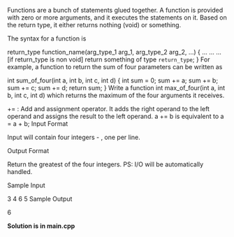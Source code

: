 Functions are a bunch of statements glued together. A function is provided with zero or more arguments, and it executes the statements on it. Based on the return type, it either returns nothing (void) or something.

The syntax for a function is

return_type function_name(arg_type_1 arg_1, arg_type_2 arg_2, ...) {
    ...
    ...
    ...
    [if return_type is non void]
        return something of type `return_type`;
}
For example, a function to return the sum of four parameters can be written as

int sum_of_four(int a, int b, int c, int d) {
    int sum = 0;
    sum += a;
    sum += b;
    sum += c;
    sum += d;
    return sum;
}
Write a function int max_of_four(int a, int b, int c, int d) which returns the maximum of the four arguments it receives.

+= : Add and assignment operator. It adds the right operand to the left operand and assigns the result to the left operand.
a += b is equivalent to a = a + b;
Input Format

Input will contain four integers -  , one per line.

Output Format

Return the greatest of the four integers.
PS: I/O will be automatically handled.

Sample Input

3
4
6
5
Sample Output

6

**Solution is in main.cpp**
